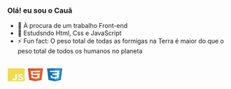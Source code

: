 ### Olá! eu sou o Cauã

- 🔭 À procura de um trabalho Front-end
- 🌱 Estudsndo Html, Css e JavaScript
- ⚡ Fun fact: O peso total de todas as formigas na Terra é maior do que o peso total de todos os humanos no planeta


<div style="display: inline_block"><br>
  <img align="center" alt="CAUA-Js" height="30" width="40" src="https://raw.githubusercontent.com/devicons/devicon/master/icons/javascript/javascript-plain.svg">
  <img align="center" alt="CAUA-HTML" height="30" width="40" src="https://raw.githubusercontent.com/devicons/devicon/master/icons/html5/html5-original.svg">
  <img align="center" alt="CAUA-CSS" height="30" width="40" src="https://raw.githubusercontent.com/devicons/devicon/master/icons/css3/css3-original.svg">
</div>
  
  
